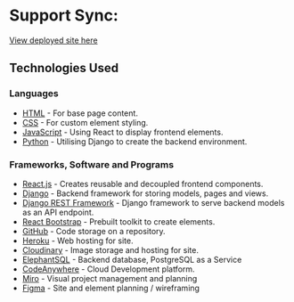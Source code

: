 # Support Sync:
[View deployed site here](https://support-sync-combined-8d126ba42fa5.herokuapp.com/)

## Technologies Used

### Languages

-   [HTML](https://en.wikipedia.org/wiki/HTML)  - For base page content.
-   [CSS](https://en.wikipedia.org/wiki/CSS)  - For custom element styling.
-   [JavaScript](https://en.wikipedia.org/wiki/JavaScript)  - Using React to display frontend elements.
-   [Python](https://www.python.org/) - Utilising Django to create the backend environment.

### Frameworks, Software and Programs
-   [React.js](https://react.dev/)  - Creates reusable and decoupled frontend components.
-   [Django](https://www.djangoproject.com/) - Backend framework for storing models, pages and views.
- [Django REST Framework](https://www.django-rest-framework.org/) - Django framework to serve backend models as an API endpoint.
-   [React Bootstrap](https://react-bootstrap.github.io/)  - Prebuilt toolkit to create elements.
-   [GitHub](https://github.com/)  - Code storage on a repository.
-   [Heroku](https://en.wikipedia.org/wiki/Heroku)  - Web hosting for site.
-   [Cloudinary](https://cloudinary.com/)  - Image storage and hosting for site.
-   [ElephantSQL](https://www.elephantsql.com/) - Backend database, PostgreSQL as a Service
-   [CodeAnywhere](https://app.codeanywhere.com/) - Cloud Development platform.
-   [Miro](https://miro.com/) - Visual project management and planning
-   [Figma](https://www.figma.com/) - Site and element planning / wireframing
